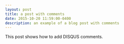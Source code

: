 ```yaml
---
layout: post
title: a post with comments
date: 2015-10-20 11:59:00-0400
description: an example of a blog post with comments
---
```

This post shows how to add DISQUS comments.
